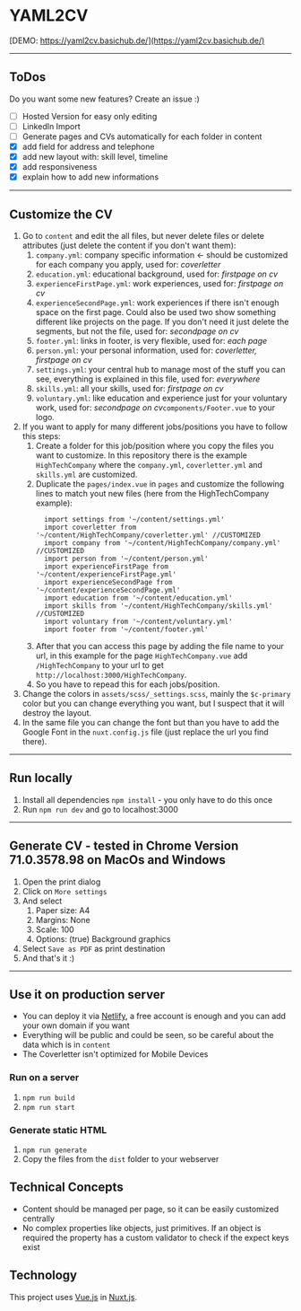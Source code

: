 # YAML2CV
[DEMO: https://yaml2cv.basichub.de/](https://yaml2cv.basichub.de/)

---

## ToDos
Do you want some new features? Create an issue :)
- [ ] Hosted Version for easy only editing
- [ ] LinkedIn Import
- [ ] Generate pages and CVs automatically for each folder in content
- [x] add field for address and telephone
- [x] add new layout with: skill level, timeline
- [x] add responsiveness
- [x] explain how to add new informations

---

## Customize the CV
1. Go to `content` and edit the all files, but never delete files or delete attributes (just delete the content if you don't want them):
   1. `company.yml`: company specific information <- should be customized for each company you apply, used for: *coverletter*
   2. `education.yml`: educational background, used for: *firstpage on cv*
   3. `experienceFirstPage.yml`: work experiences, used for: *firstpage on cv*
   4. `experienceSecondPage.yml`: work experiences if there isn't enough space on the first page. Could also be used two show something different like projects on the page. If you don't need it just delete the segments, but not the file, used for: *secondpage on cv*
   5. `footer.yml`: links in footer, is very flexible, used for: *each page*
   6. `person.yml`: your personal information, used for: *coverletter, firstpage on cv*
   7. `settings.yml`: your central hub to manage most of the stuff you can see, everything is explained in this file, used for: *everywhere*
   8. `skills.yml`: all your skills, used for: *firstpage on cv*
   9. `voluntary.yml`: like education and experience just for your voluntary work, used for: *secondpage on cv*`components/Footer.vue` to your logo.
2. If you want to apply for many different jobs/positions you have to follow this steps:
   1. Create a folder for this job/position where you copy the files you want to customize. In this repository there is the example `HighTechCompany` where the `company.yml`, `coverletter.yml` and `skills.yml` are customized.
   2. Duplicate the `pages/index.vue` in `pages` and customize the following lines to match yout new files (here from the HighTechCompany example):
      ```
        import settings from '~/content/settings.yml'
        import coverletter from '~/content/HighTechCompany/coverletter.yml' //CUSTOMIZED
        import company from '~/content/HighTechCompany/company.yml' //CUSTOMIZED
        import person from '~/content/person.yml'
        import experienceFirstPage from '~/content/experienceFirstPage.yml'
        import experienceSecondPage from '~/content/experienceSecondPage.yml'
        import education from '~/content/education.yml'
        import skills from '~/content/HighTechCompany/skills.yml' //CUSTOMIZED
        import voluntary from '~/content/voluntary.yml'
        import footer from '~/content/footer.yml'
      ```
    3. After that you can access this page by adding the file name to your url, in this example for the page `HighTechCompany.vue` add `/HighTechCompany` to your url to get `http://localhost:3000/HighTechCompany`.
    4. So you have to repead this for each jobs/position.
3. Change the colors in `assets/scss/_settings.scss`, mainly the `$c-primary` color but you can change everything you want, but I suspect that it will destroy the layout.
4. In the same file you can change the font but than you have to add the Google Font in the `nuxt.config.js` file (just replace the url you find there).

---

## Run locally
1. Install all dependencies `npm install` - you only have to do this once
2. Run `npm run dev` and go to localhost:3000

---

## Generate CV - tested in Chrome Version 71.0.3578.98 on MacOs and Windows
1. Open the print dialog
2. Click on `More settings`
3. And select
    1. Paper size: A4
    2. Margins: None
    3. Scale: 100
    4. Options: (true) Background graphics
4. Select `Save as PDF` as print destination
5. And that's it :)

---

## Use it on production server
- You can deploy it via [Netlify](https://nuxtjs.org/faq/netlify-deployment/), a free account is enough and you can add your own domain if you want
- Everything will be public and could be seen, so be careful about the data which is in `content`
- The Coverletter isn't optimized for Mobile Devices

### Run on a server
1. `npm run build`
2. `npm run start`

### Generate static HTML
1. `npm run generate`
2. Copy the files from the `dist` folder to your webserver

## Technical Concepts
- Content should be managed per page, so it can be easily customized centrally
- No complex properties like objects, just primitives. If an object is required the property has a custom validator to check if the expect keys exist
 
## Technology
This project uses [Vue.js](https://vuejs.org/) in [Nuxt.js](https://nuxtjs.org). 
